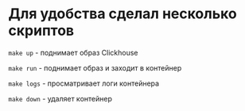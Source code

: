 # Для удобства сделал несколько скриптов

`make up` - поднимает образ Clickhouse

`make run` - поднимает образ и заходит в контейнер

`make logs` - просматривает логи контейнера

`make down` - удаляет контейнер